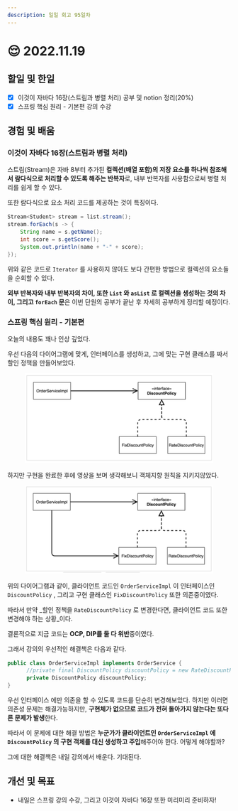 ```yaml
---
description: 일일 회고 95일차
---
```


# 😌 2022.11.19

## 할일 및 한일&#x20;

* [x] 이것이 자바다 16장(스트림과 병렬 처리) 공부 및 notion 정리(20%)&#x20;
* [x] 스프링 핵심 원리 - 기본편 강의 수강&#x20;

## 경험 및 배움&#x20;

### 이것이 자바다 16장(스트림과 병렬 처리)&#x20;

스트림(Stream)은 자바 8부터 추가된 **컬렉션(배열 포함)의 저장 요소를 하나씩 참조해서 람다식으로 처리할 수 있도록 해주는 반복자**로, 내부 반복자를 사용함으로써 병렬 처리를 쉽게 할 수 있다.

또한 람다식으로 요소 처리 코드를 제공하는 것이 특징이다.

```java
Stream<Student> stream = list.stream();
stream.forEach(s -> {
    String name = s.getName();
    int score = s.getScore();
    System.out.println(name + "-" + score);
});
```

위와 같은 코드로 `Iterator` 를 사용하지 않아도 보다 간편한 방법으로 컬렉션의 요소들을 순회할 수 있다.

**외부 반복자와 내부 반복자의 차이, 또한 `List` 와 `asList` 로 컬렉션을 생성하는 것의 차이, 그리고 `forEach` 문**은 이번 단원의 공부가 끝난 후 자세히 공부하게 정리할 예정이다.

### 스프링 핵심 원리 - 기본편&#x20;

오늘의 내용도 꽤나 인상 깊었다.

우선 다음의 다이어그램에 맞게, 인터페이스를 생성하고, 그에 맞는 구현 클래스를 짜서 할인 정책을 만들어보았다.

<figure><img src="../.gitbook/assets/image (1) (1) (2) (1).png" alt=""><figcaption></figcaption></figure>

하지만 구현을 완료한 후에 영상을 보며 생각해보니 객체지향 원칙을 지키지않았다.

<figure><img src="../.gitbook/assets/image (9) (1).png" alt=""><figcaption></figcaption></figure>

위의 다이어그램과 같이, 클라이언트 코드인 `OrderServiceImpl` 이 인터페이스인 `DiscountPolicy` , 그리고 구현 클래스인 `FixDiscountPolicy` 또한 의존중이였다.

따라서 만약 _할인 정책을 `RateDiscountPolicy` 로 변경한다면, 클라이언트 코드 또한 변경해야 하는 상황_이다.

결론적으로 지금 코드는 **OCP, DIP를 둘 다 위반**중이였다.

그래서 강의의 우선적인 해결책은 다음과 같다.

```java
public class OrderServiceImpl implements OrderService {
      //private final DiscountPolicy discountPolicy = new RateDiscountPolicy();
      private DiscountPolicy discountPolicy;
}
```

우선 인터페이스 에만 의존을 할 수 있도록 코드를 단순히 변경해보았다. 하지만 이러면 의존성 문제는 해결가능하지만, **구현체가 없으므로 코드가 전혀 돌아가지 않는다는 또다른 문제가 발생**한다.

따라서 이 문제에 대한 해결 방법은 **누군가가 클라이언트인 `OrderServiceImpl` 에 `DiscountPolicy` 의 구현 객체를 대신 생성하고 주입**해주어야 한다. 어떻게 해야할까?

그에 대한 해결책은 내일 강의에서 배운다. 기대된다.

## 개선 및 목표&#x20;

* 내일은 스프링 강의 수강, 그리고 이것이 자바다 16장 또한 미리미리 준비하자!&#x20;
